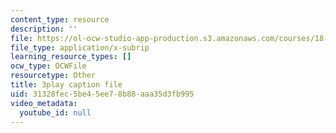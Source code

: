 ```yaml
---
content_type: resource
description: ''
file: https://ol-ocw-studio-app-production.s3.amazonaws.com/courses/18-06sc-linear-algebra-fall-2011/31328fec5be45ee78b88aaa35d3fb995_13r9QY6cmjc.vtt
file_type: application/x-subrip
learning_resource_types: []
ocw_type: OCWFile
resourcetype: Other
title: 3play caption file
uid: 31328fec-5be4-5ee7-8b88-aaa35d3fb995
video_metadata:
  youtube_id: null
---
```

